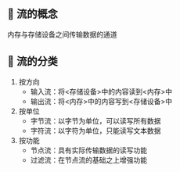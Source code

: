 ## &#127800; 流的概念
内存与存储设备之间传输数据的通道

## &#127800; 流的分类
1. 按方向
    - 输入流：将<存储设备>中的内容读到<内存>中
    - 输出流：将<内存>中的内容写到<存储设备>中
2. 按单位
    - 字节流：以字节为单位，可以读写所有数据
    - 字符流：以字符为单位，只能读写文本数据
3. 按功能
    - 节点流：具有实际传输数据的读写功能
    - 过滤流：在节点流的基础之上增强功能